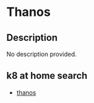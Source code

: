 # Thanos

## Description

No description provided.

## k8 at home search

- [thanos](https://nanne.dev/k8s-at-home-search/#/thanos)
